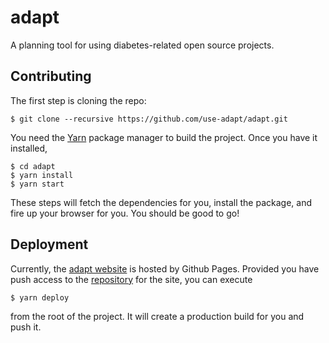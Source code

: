 # adapt

A planning tool for using diabetes-related open source projects.

## Contributing

The first step is cloning the repo:

```
$ git clone --recursive https://github.com/use-adapt/adapt.git
```

You need the [Yarn](https://yarnpkg.com/) package manager to build the project. Once you
have it installed,

```
$ cd adapt
$ yarn install
$ yarn start
```

These steps will fetch the dependencies for you, install the package, and fire
up your browser for you. You should be good to go!

## Deployment

Currently, the [adapt website][adapt_website] is hosted by Github Pages.
Provided you have push access to the [repository][website_repo] for the site,
you can execute

```
$ yarn deploy
```

from the root of the project. It will create a production build for you and push
it.

[adapt_website]: https://use-adapt.github.io/
[website_repo]: https://github.com/use-adapt/use-adapt.github.io/

